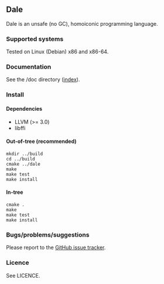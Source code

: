 ## Dale

Dale is an unsafe (no GC), homoiconic programming language.

### Supported systems

Tested on Linux (Debian) x86 and x86-64.

### Documentation

See the /doc directory ([index](./doc/index.md)).

### Install

#### Dependencies

  * LLVM (>= 3.0)
  * libffi

#### Out-of-tree (recommended)

    mkdir ../build
    cd ../build
    cmake ../dale
    make
    make test
    make install

#### In-tree

    cmake .
    make
    make test
    make install

### Bugs/problems/suggestions

Please report to the [GitHub issue tracker](https://github.com/tomhrr/dale/issues).

### Licence

See LICENCE.
